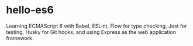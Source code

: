 # hello-es6

Learning ECMAScript 6 with Babel, ESLint, Flow for type checking, Jest for testing, Husky for Git hooks, and using Express as the web application framework.

